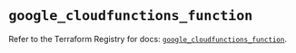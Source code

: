 # `google_cloudfunctions_function`

Refer to the Terraform Registry for docs: [`google_cloudfunctions_function`](https://registry.terraform.io/providers/hashicorp/google/6.28.0/docs/resources/cloudfunctions_function).
